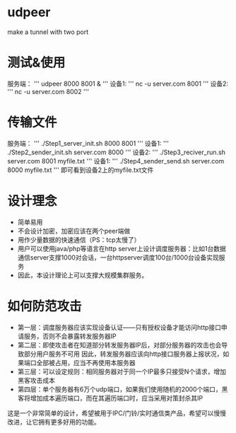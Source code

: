 # udpeer
make a tunnel with two port

# 测试&使用
服务端：
'''
udpeer 8000 8001 &
'''
设备1:
'''
nc -u server.com 8001
'''
设备2:
'''
nc -u server.com 8002
'''
# 传输文件
  服务端：
  '''
  ./Step1_server_init.sh 8000 8001
  '''
  设备1:
  '''
  ./Step2_sender_init.sh server.com 8000
  '''
  设备2:
  '''
  ./Step3_reciver_run.sh server.com 8001 myfile.txt
  '''
  设备1:
  '''
  ./Step4_sender_send.sh server.com 8000 myfile.txt
  '''
  即可看到设备2上的myfile.txt文件


# 设计理念 
* 简单易用
* 不会设计加密，加密应该在两个peer端做
* 用作少量数据的快速通信（PS：tcp太慢了）
* 用户可以使用java/php等语言在http server上设计调度服务器：比如1台数据通信server支撑1000对会话，一台httpserver调度100台/1000台设备实现服务
* 因此，本设计理论上可以支撑大规模集群服务。

# 如何防范攻击
* 第一层：调度服务器应该实现设备认证——只有授权设备才能访问http接口申请服务，否则不会暴露转发服务器IP
* 第二层：即使攻击者在知道部分转发服务器IP后，对部分服务器的攻击也会导致部分用户服务不可用
      因此，转发服务器应该向http接口服务器上报状况，如果端口全部被占用，应当不再使用本服务器
* 第三层：可以设定规则：相同服务器对于同一个IP最多只接受N个请求，增加黑客攻击成本
* 第四层：单个服务器有6万个udp端口，如果我们使用随机的2000个端口，黑客将增加成本遍历端口，而在其遍历端口时，应当采用对策封杀其IP


这是一个非常简单的设计，希望被用于IPC/门铃/实时通信类产品，希望可以慢慢改进，让它拥有更多好用的功能。

